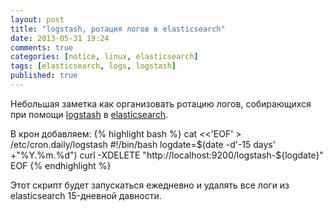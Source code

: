```yaml
---
layout: post
title: "logstash, ротация логов в elasticsearch"
date: 2013-05-31 19:24
comments: true
categories: [notice, linux, elasticsearch]
tags: [elasticsearch, logs, logstash]
published: true
---
```


Небольшая заметка как организовать ротацию логов, собирающихся при помощи [logstash](http://logstash.net/) в [elasticsearch](http://www.elasticsearch.org/).

В крон добавляем:
{% highlight bash %}
cat <<'EOF' > /etc/cron.daily/logstash
#!/bin/bash
logdate=$(date -d'-15 days' +"%Y.%m.%d")
curl -XDELETE "http://localhost:9200/logstash-${logdate}"
EOF
{% endhighlight %}

Этот скрипт будет запускаться ежедневно и удалять все логи из elasticsearch 15-дневной давности.
